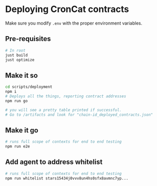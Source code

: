# Deploying CronCat contracts

Make sure you modify `.env` with the proper environment variables.

## Pre-requisites

```bash
# In root
just build
just optimize
```

## Make it so

```bash
cd scripts/deployment
npm i
# Deploys all the things, reporting contract addresses
npm run go

# you will see a pretty table printed if successful.
# Go to /artifacts and look for "chain-id_deployed_contracts.json"
```

## Make it go

```bash
# runs full scope of contexts for end to end testing
npm run e2e
```

## Add agent to address whitelist

```bash
# runs full scope of contexts for end to end testing
npm run whitelist stars15434j0vvv8un4hs0sfx8avmnc7yp...
```
